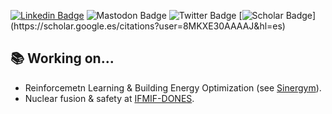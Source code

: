 [![Linkedin Badge](https://img.shields.io/badge/-LinkedIn-blue?style=flat-square&logo=Linkedin&logoColor=white)](https://www.linkedin.com/in/antonio-manjavacas/)
![Mastodon Badge](https://img.shields.io/mastodon/follow/109364006136923304?domain=https%3A%2F%2Fsigmoid.social&style=social)
![Twitter Badge](https://img.shields.io/twitter/follow/manjavacas_?style=social)
[![Scholar Badge](https://img.shields.io/badge/-Scholar-white?style=flat-square&logo=GoogleScholar&logoColor=white")](https://scholar.google.es/citations?user=8MKXE30AAAAJ&hl=es)

## 📚 Working on...

* Reinforcemetn Learning & Building Energy Optimization (see [Sinergym](https://github.com/ugr-sail/sinergym)).
* Nuclear fusion & safety at [IFMIF-DONES](https://ifmif-dones.es/).
